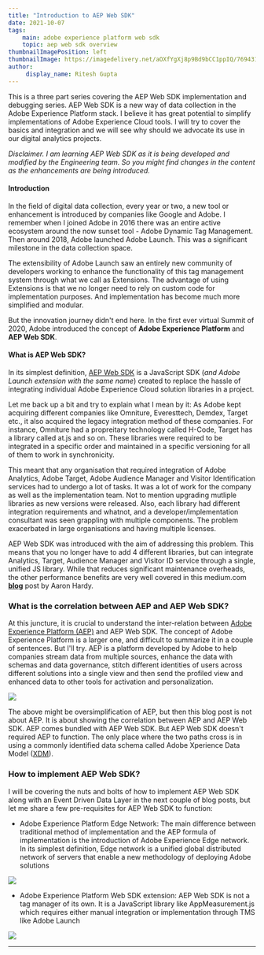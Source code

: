 ```yaml
---
title: "Introduction to AEP Web SDK"
date: 2021-10-07
tags:
    main: adobe experience platform web sdk
    topic: aep web sdk overview
thumbnailImagePosition: left
thumbnailImage: https://imagedelivery.net/aOXfYgXj8p9Bd9bCC1ppIQ/76943120-356e-4551-2fab-0f9348838e00/public
author:
     display_name: Ritesh Gupta
---
```


This is a three part series covering the AEP Web SDK implementation and debugging series. AEP Web SDK is a new way of data collection in the Adobe Experience Platform stack. I believe it has great potential to simplify implementations of Adobe Experience Cloud tools. I will try to cover the basics and integration and we will see why should we advocate its use in our digital analytics projects.

<!--more-->
_Disclaimer. I am learning AEP Web SDK as it is being developed and modified by the Engineering team. So you might find changes in the content as the enhancements are being introduced._

#### Introduction

In the field of digital data collection, every year or two, a new tool or enhancement is introduced by companies like Google and Adobe. I remember when I joined Adobe in 2016 there was an entire active ecosystem around the now sunset tool - Adobe Dynamic Tag Management. Then around 2018, Adobe launched Adobe Launch. This was a significant milestone in the data collection space.

The extensibility of Adobe Launch saw an entirely new community of developers working to enhance the functionality of this tag management system through what we call as Extensions. The advantage of using Extensions is that we no longer need to rely on custom code for implementation purposes. And implementation has become much more simplified and modular. 

But the innovation journey didn't end here. In the first ever virtual Summit of 2020, Adobe introduced the concept of **Adobe Experience Platform** and **AEP Web SDK**. 

#### What is AEP Web SDK?

In its simplest definition, [AEP Web SDK](https://github.com/AdobeDocs/experience-platform.en/blob/master/help/edge/home.md) is a JavaScript SDK (_and Adobe Launch extension with the same name_) created to replace the hassle of integrating individual Adobe Experience Cloud solution libraries in a project. 

Let me back up a bit and try to explain what I mean by it: As Adobe kept acquiring different companies like Omniture, Everesttech, Demdex, Target etc., it also acquired the legacy integration method of these companies. For instance, Omniture had a propreitary technology called H-Code, Target has a library called at.js and so on. These libraries were required to be integrated in a specific order and maintained in a specific versioning for all of them to work in synchronicity. 

This meant that any organisation that required integration of Adobe Analytics, Adobe Target, Adobe Audience Manager and Visitor Identification services had to undergo a lot of tasks. It was a lot of work for the company as well as the implementation team. Not to mention upgrading mutliple libraries as new versions were released. Also, each library had different integration requirements and whatnot, and a developer/implementation consultant was seen grappling with multiple components. The problem exacerbated in large organisations and having multiple licenses.

AEP Web SDK was introduced with the aim of addressing this problem. This means that you no longer have to add 4 different libraries, but can integrate Analytics, Target, Audience Manager and Visitor ID service through a single, unified JS library.  While that reduces significant maintenance overheads, the other performance benefits are very well covered in this medium.com **[blog](https://medium.com/adobetech/boosting-website-performance-with-adobe-experience-platform-web-sdk-and-edge-network-329fcf70fdf9)** post by Aaron Hardy.

### What is the correlation between AEP and AEP Web SDK?

At this juncture, it is crucial to understand the inter-relation between [Adobe Experience Platform (AEP)](https://business.adobe.com/in/products/experience-platform/adobe-experience-platform.html) and AEP Web SDK. The concept of Adobe Experience Platform is a larger one, and difficult to summarize it in a couple of sentences. But I'll try. AEP is a platform developed by Adobe to help companies stream data from multiple sources, enhance the data with schemas and data governance, stitch different identities of users across different solutions into a single view and then send the profiled view and enhanced data to other tools for activation and personalization.

![](images/image-3-1024x633.png)

The above might be oversimplification of AEP, but then this blog post is not about AEP. It is about showing the correlation between AEP and AEP Web SDK. AEP comes bundled with AEP Web SDK. But AEP Web SDK doesn't required AEP to function. The only place where the two paths cross is in using a commonly identified data schema called Adobe Xperience Data Model ([XDM](https://experienceleague.adobe.com/docs/experience-platform/xdm/home.html)).

### How to implement AEP Web SDK?

I will be covering the nuts and bolts of how to implement AEP Web SDK along with an Event Driven Data Layer in the next couple of blog posts, but let me share a few pre-requisites for AEP Web SDK to function:

- Adobe Experience Platform Edge Network: The main difference between traditional method of implementation and the AEP formula of implementation is the introduction of Adobe Experience Edge network. In its simplest definition, Edge network is a unified global distributed network of servers that enable a new methodology of deploying Adobe solutions

![](images/image-4.png)

- Adobe Experience Platform Web SDK extension: AEP Web SDK is not a tag manager of its own. It is a JavaScript library like AppMeasurement.js which requires either manual integration or implementation through TMS like Adobe Launch

![](images/image-5.png)

------


